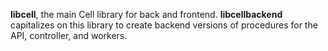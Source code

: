 **libcell**, the main Cell library for back and frontend. **libcellbackend** capitalizes on this library to create backend versions of procedures for the API, controller, and workers.
